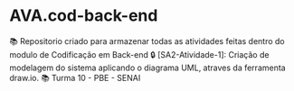 # AVA.cod-back-end
📚 Repositorio criado para armazenar todas as atividades feitas dentro do modulo de Codificação em Back-end  🔒 [SA2-Atividade-1]: Criação de modelagem do sistema aplicando o diagrama UML, atraves da ferramenta draw.io.   📚 Turma 10 - PBE - SENAI
